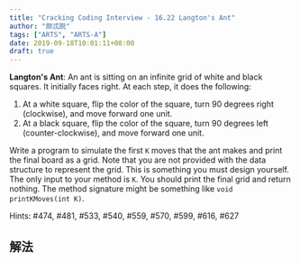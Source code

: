 ```yaml
---
title: "Cracking Coding Interview - 16.22 Langton's Ant"
author: "颇忒脱"
tags: ["ARTS", "ARTS-A"]
date: 2019-09-18T10:01:11+08:00
draft: true
---
```


<!--more-->

**Langton's Ant**: An ant is sitting on an infinite grid of white and black squares. It initially faces right. At each step, it does the following:

1. At a white square, flip the color of the square, turn 90 degrees right (clockwise), and move forward one unit.
2. At a black square, flip the color of the square, turn 90 degrees left (counter-clockwise), and move forward one unit.

Write a program to simulate the first `K` moves that the ant makes and print the final board as a grid. Note that you are not provided with the data structure to represent the grid. This is something you must design yourself. The only input to your method is `K`. You should print the final grid and return nothing. The method signature might be something like `void printKMoves(int K)`.

Hints: #474, #481, #533, #540, #559, #570, #599, #616, #627

## 解法

